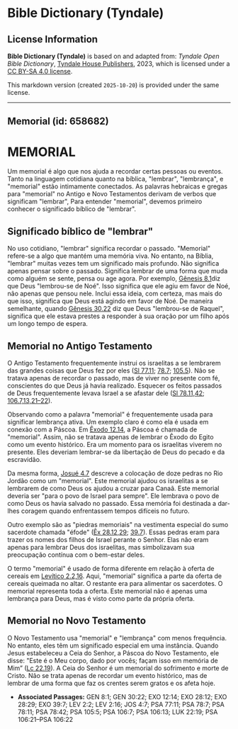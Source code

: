 # Bible Dictionary (Tyndale)

## License Information

**Bible Dictionary (Tyndale)** is based on and adapted from: _Tyndale Open Bible Dictionary_, [Tyndale House Publishers](https://tyndaleopenresources.com/), 2023, which is licensed under a [CC BY-SA 4.0 license](https://creativecommons.org/licenses/by-sa/4.0/legalcode.en).

This markdown version (created `2025-10-20`) is provided under the same license.



--------------------------------

## Memorial (id: 658682)

MEMORIAL
========

Um memorial é algo que nos ajuda a recordar certas pessoas ou eventos. Tanto na linguagem cotidiana quanto na bíblica, "lembrar", "lembrança", e "memorial" estão intimamente conectados. As palavras hebraicas e gregas para "memorial" no Antigo e Novo Testamentos derivam de verbos que significam "lembrar", Para entender "memorial", devemos primeiro conhecer o significado bíblico de "lembrar".

Significado bíblico de "lembrar"
--------------------------------

No uso cotidiano, "lembrar" significa recordar o passado. "Memorial" refere\-se a algo que mantém uma memória viva. No entanto, na Bíblia, "lembrar" muitas vezes tem um significado mais profundo. Não significa apenas pensar sobre o passado. Significa lembrar de uma forma que muda como alguém se sente, pensa ou age agora. Por exemplo, [Gênesis 8\.1](https://ref.ly/Gen8:1)diz que Deus "lembrou\-se de Noé". Isso significa que ele agiu em favor de Noé, não apenas que pensou nele. Inclui essa ideia, com certeza, mas mais do que isso, significa que Deus está agindo em favor de Noé. De maneira semelhante, quando [Gênesis 30\.22](https://ref.ly/Gen30:22) diz que Deus "lembrou\-se de Raquel", significa que ele estava prestes a responder à sua oração por um filho após um longo tempo de espera.

Memorial no Antigo Testamento
-----------------------------

O Antigo Testamento frequentemente instrui os israelitas a se lembrarem das grandes coisas que Deus fez por eles ([Sl 77\.11](https://ref.ly/Ps77:11); [78\.7](https://ref.ly/Ps78:7); [105\.5](https://ref.ly/Ps105:5)). Não se tratava apenas de recordar o passado, mas de viver no presente com fé, conscientes do que Deus já havia realizado. Esquecer os feitos passados de Deus frequentemente levava Israel a se afastar dele ([Sl 78\.11,42](https://ref.ly/Ps78:11,Ps78:42); [106\.7,13,21–22](https://ref.ly/Ps106:7,Ps106:13,Ps106:21-Ps106:22)).

Observando como a palavra "memorial" é frequentemente usada para significar lembrança ativa. Um exemplo claro é como ela é usada em conexão com a Páscoa. Em [Êxodo 12\.14](https://ref.ly/Exod12:14), a Páscoa é chamada de "memorial". Assim, não se tratava apenas de lembrar o Êxodo do Egito como um evento histórico. Era um momento para os israelitas viverem no presente. Eles deveriam lembrar\-se da libertação de Deus do pecado e da escravidão.

Da mesma forma, [Josué 4\.7](https://ref.ly/Josh4:7) descreve a colocação de doze pedras no Rio Jordão como um "memorial". Este memorial ajudou os israelitas a se lembrarem de como Deus os ajudou a cruzar para Canaã. Este memorial deveria ser "para o povo de Israel para sempre". Ele lembrava o povo de como Deus os havia salvado no passado. Essa memória foi destinada a dar\-lhes coragem quando enfrentassem tempos difíceis no futuro.

Outro exemplo são as "piedras memoriais" na vestimenta especial do sumo sacerdote chamada "éfode" ([Êx 28\.12,29](https://ref.ly/Exod28:12,Exod28:29); [39\.7](https://ref.ly/Exod39:7)). Essas pedras eram para trazer os nomes dos filhos de Israel perante o Senhor. Elas não eram apenas para lembrar Deus dos israelitas, mas simbolizavam sua preocupação contínua com o bem\-estar deles.

O termo "memorial" é usado de forma diferente em relação à oferta de cereais em [Levítico 2\.2,16](https://ref.ly/Lev2:2,Lev2:16). Aqui, "memorial" significa a parte da oferta de cereais queimada no altar. O restante era para alimentar os sacerdotes. O memorial representa toda a oferta. Este memorial não é apenas uma lembrança para Deus, mas é visto como parte da própria oferta.

Memorial no Novo Testamento
---------------------------

O Novo Testamento usa "memorial" e "lembrança" com menos frequência. No entanto, eles têm um significado especial em uma instância. Quando Jesus estabeleceu a Ceia do Senhor, a Páscoa do Novo Testamento, ele disse: "Este é o Meu corpo, dado por vocês; façam isso em memória de Mim” ([Lc 22\.19](https://ref.ly/Luke22:19)). A Ceia do Senhor é um memorial do sofrimento e morte de Cristo. Não se trata apenas de recordar um evento histórico, mas de lembrar de uma forma que faz os crentes serem gratos e os afeta hoje.

* **Associated Passages:** GEN 8:1; GEN 30:22; EXO 12:14; EXO 28:12; EXO 28:29; EXO 39:7; LEV 2:2; LEV 2:16; JOS 4:7; PSA 77:11; PSA 78:7; PSA 78:11; PSA 78:42; PSA 105:5; PSA 106:7; PSA 106:13; LUK 22:19; PSA 106:21–PSA 106:22

